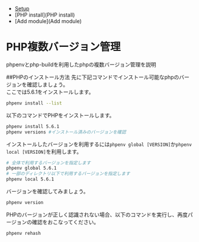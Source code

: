 * [Setup](Setup)
* [PHP install](PHP install)
* [Add module](Add module)

# PHP複数バージョン管理
phpenvとphp-buildを利用したphpの複数バージョン管理を説明

##PHPのインストール方法
先に下記コマンドでインストール可能なphpのバージョンを確認しましょう。  
ここでは5.6.1をインストールします。

```bash
phpenv install --list
```
以下のコマンドでPHPをインストールします。

```bash
phpenv install 5.6.1
phpenv versions #インストール済みのバージョンを確認
```

インストールしたバージョンを利用するには`phpenv global [VERSION]`か`phpenv local [VERSION]`を利用します。  
```bash
# 全体で利用するバージョンを指定します
phpenv global 5.6.1 
# 一部のディレクトリ以下で利用するバージョンを指定します
phpenv local 5.6.1
```

バージョンを確認してみましょう。
```bash
phpenv version
```
PHPのバージョンが正しく認識されない場合、以下のコマンドを実行し、再度パージョンの確認をおこなってください。

```bash
phpenv rehash
```

